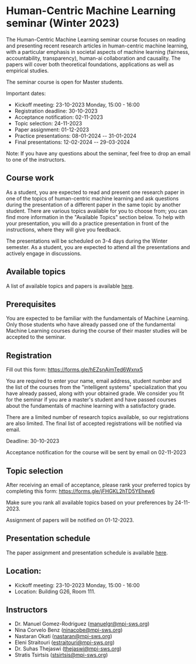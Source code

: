 # Human-Centric Machine Learning seminar (Winter 2023)

The Human-Centric Machine Learning seminar course focuses on reading and presenting
recent research articles in human-centric machine learning, with a particular emphasis in
societal aspects of machine learning (fairness, accountability, transparency),
human-ai collaboration and causality. The papers will cover
both theoretical foundations, applications as well as empirical studies.

The seminar course is open for Master students.

Important dates:

- Kickoff meeting: 23-10-2023 Monday, 15:00 - 16:00
- Registration deadline: 30-10-2023
- Acceptance notification: 02-11-2023
- Topic selection: 24-11-2023
- Paper assignment: 01-12-2023
- Practice presentations: 08-01-2024 -- 31-01-2024
- Final presentations: 12-02-2024 -- 29-03-2024

Note: If you have any questions about the seminar, feel free to drop an email to
one of the instructors.

## Course work

As a student, you are expected to read and present one research paper in one of the topics of human-centric
machine learning and ask questions during the presentation of a different paper in the same topic by another
student. There are various topics available for you to choose from; you can find more information in the "Available Topics" 
section below. To help with your presentation, you will do a practice presentation in front of the instructions, where they
will give you feedback.

The presentations will be scheduled on 3-4 days during the Winter semester. As a student, you are expected to attend all 
the presentations and actively engage in discussions.

## Available topics
 
A list of available topics and papers is available
 [here](https://docs.google.com/document/d/1bPQp6jWol-uM7C52_fhX2RIMBCPO9IU7pfKUluFQPMs/edit?usp=sharing).

## Prerequisites

You are expected to be familiar with the fundamentals of Machine Learning. Only those students who have already passed one of the fundamental Machine Learning courses during the course of their master studies will be accepted to the seminar.

## Registration

Fill out this form: https://forms.gle/hEZsnAimTed6Wxnx5

You are required to enter your name, email address, student number and the list of the courses from the "intelligent systems" specialization that you have already passed, along with your obtained grade. We consider you fit for the seminar if you are a master's student and have passed courses about the fundamentals of machine learning with a satisfactory grade.

There are a limited number of research topics available, so our registrations
are also limited. The final list of accepted registrations will be notified via
email.

Deadline: 30-10-2023

Acceptance notification for the course will be sent by email on 02-11-2023

## Topic selection

After receiving an email of acceptance, please rank your preferred topics by completing this form: https://forms.gle/jFHGKL2hTD5YEhew6

Make sure you rank all available topics based on your preferences by 24-11-2023.

Assignment of papers will be notified on 01-12-2023.

## Presentation schedule

The paper assignment and presentation schedule is available [here](https://tinyurl.com/HCML-seminar-paper-assignment).

## Location:

 - Kickoff meeting: 23-10-2023 Monday, 15:00 - 16:00
 - Location: Building G26, Room 111.

## Instructors

- Dr. Manuel Gomez-Rodriguez (manuelgr@mpi-sws.org)
- Nina Corvelo Benz (ninacobe@mpi-sws.org)
- Nastaran Okati (nastaran@mpi-sws.org)
- Eleni Straitouri (estraitouri@mpi-sws.org)
- Dr. Suhas Thejaswi (thejaswi@mpi-sws.org)
- Stratis Tsirtsis (stsirtsis@mpi-sws.org)
